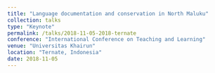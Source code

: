 ```yaml
---
title: "Language documentation and conservation in North Maluku"
collection: talks
type: "Keynote"
permalink: /talks/2018-11-05-2018-ternate
conference: "International Conference on Teaching and Learning"
venue: "Universitas Khairun"
location: "Ternate, Indonesia"
date: 2018-11-05
---
```

